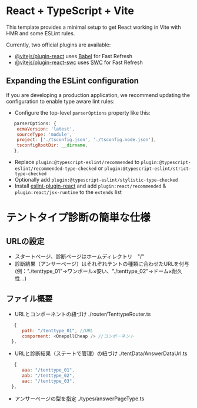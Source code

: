 # React + TypeScript + Vite

This template provides a minimal setup to get React working in Vite with HMR and some ESLint rules.

Currently, two official plugins are available:

- [@vitejs/plugin-react](https://github.com/vitejs/vite-plugin-react/blob/main/packages/plugin-react/README.md) uses [Babel](https://babeljs.io/) for Fast Refresh
- [@vitejs/plugin-react-swc](https://github.com/vitejs/vite-plugin-react-swc) uses [SWC](https://swc.rs/) for Fast Refresh

## Expanding the ESLint configuration

If you are developing a production application, we recommend updating the configuration to enable type aware lint rules:

- Configure the top-level `parserOptions` property like this:

```js
   parserOptions: {
    ecmaVersion: 'latest',
    sourceType: 'module',
    project: ['./tsconfig.json', './tsconfig.node.json'],
    tsconfigRootDir: __dirname,
   },
```

- Replace `plugin:@typescript-eslint/recommended` to `plugin:@typescript-eslint/recommended-type-checked` or `plugin:@typescript-eslint/strict-type-checked`
- Optionally add `plugin:@typescript-eslint/stylistic-type-checked`
- Install [eslint-plugin-react](https://github.com/jsx-eslint/eslint-plugin-react) and add `plugin:react/recommended` & `plugin:react/jsx-runtime` to the `extends` list



# テントタイプ診断の簡単な仕様

## URLの設定
- スタートページ、診断ページはホームディレクトリ　"/"
- 診断結果（アンサーページ）はそれぞれテントの種類に合わせたURLを付与
(例："./tenttype_01"→ワンポール×安い、"./tenttype_02"→ドーム×耐久性...)

## ファイル概要
- URLとコンポーネントの紐づけ
./router/TenttypeRouter.ts

```js
   {
      path: "/tenttype_01", //URL
      compornent: <OnepollCheap /> //コンポーネント
  },
```

- URLと診断結果（ステートで管理）の紐づけ
./tentData/AnswerDataUrl.ts

```js
   {
      aaa: "/tenttype_01",
      aab: "/tenttype_02",
      aac: "/tenttype_03",
  },
```

- アンサーページの型を指定
./types/answerPageType.ts


